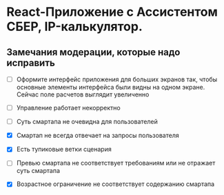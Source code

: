 # React-Приложение с  Ассистентом СБЕР, IP-калькулятор.

## Замечания модерации, которые надо исправить

- [ ] Оформите интерфейс приложения для больших экранов так, чтобы основные элементы интерфейса были видны на одном экране. Сейчас поле расчетов выглядит увеличенно

- [ ] Управление работает некорректно
- [ ] Суть смартапа не очевидна для пользователей

- [x] Смартап не всегда отвечает на запросы пользователя
- [x] Есть тупиковые ветки сценария

- [ ] Превью смартапа не соответствует требованиям или не отражает суть смартапа
- [x] Возрастное ограничение не соответствует содержанию смартапа
